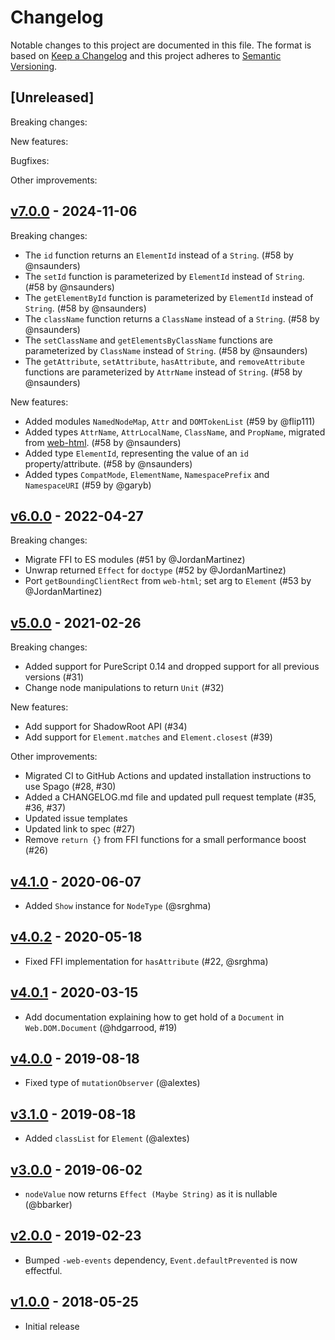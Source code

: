 # Changelog

Notable changes to this project are documented in this file. The format is based on [Keep a Changelog](https://keepachangelog.com/en/1.0.0/) and this project adheres to [Semantic Versioning](https://semver.org/spec/v2.0.0.html).

## [Unreleased]

Breaking changes:

New features:

Bugfixes:

Other improvements:

## [v7.0.0](https://github.com/purescript-web/purescript-web-dom/releases/tag/v7.0.0) - 2024-11-06

Breaking changes:
- The `id` function returns an `ElementId` instead of a `String`. (#58 by @nsaunders)
- The `setId` function is parameterized by `ElementId` instead of `String`. (#58 by @nsaunders)
- The `getElementById` function is parameterized by `ElementId` instead of `String`. (#58 by @nsaunders)
- The `className` function returns a `ClassName` instead of a `String`. (#58 by @nsaunders)
- The `setClassName` and `getElementsByClassName` functions are parameterized by `ClassName` instead of `String`. (#58 by @nsaunders)
- The `getAttribute`, `setAttribute`, `hasAttribute`, and `removeAttribute` functions are parameterized by `AttrName` instead of `String`. (#58 by @nsaunders)

New features:
- Added modules `NamedNodeMap`, `Attr` and `DOMTokenList` (#59 by @flip111)
- Added types `AttrName`, `AttrLocalName`, `ClassName`, and `PropName`, migrated from [web-html](https://github.com/purescript-web/purescript-web-html). (#58 by @nsaunders)
- Added type `ElementId`, representing the value of an `id` property/attribute. (#58 by @nsaunders)
- Added types `CompatMode`, `ElementName`, `NamespacePrefix` and `NamespaceURI` (#59 by @garyb)

## [v6.0.0](https://github.com/purescript-web/purescript-web-dom/releases/tag/v6.0.0) - 2022-04-27

Breaking changes:
- Migrate FFI to ES modules (#51 by @JordanMartinez)
- Unwrap returned `Effect` for `doctype` (#52 by @JordanMartinez)
- Port `getBoundingClientRect` from `web-html`; set arg to `Element` (#53 by @JordanMartinez)

## [v5.0.0](https://github.com/purescript-web/purescript-web-dom/releases/tag/v5.0.0) - 2021-02-26

Breaking changes:
- Added support for PureScript 0.14 and dropped support for all previous versions (#31)
- Change node manipulations to return `Unit` (#32)

New features:
- Add support for ShadowRoot API (#34)
- Add support for `Element.matches` and `Element.closest` (#39)

Other improvements:
- Migrated CI to GitHub Actions and updated installation instructions to use Spago (#28, #30)
- Added a CHANGELOG.md file and updated pull request template (#35, #36, #37)
- Updated issue templates
- Updated link to spec (#27)
- Remove `return {}` from FFI functions for a small performance boost (#26)

## [v4.1.0](https://github.com/purescript-web/purescript-web-dom/releases/tag/v4.1.0) - 2020-06-07

- Added `Show` instance for `NodeType` (@srghma)

## [v4.0.2](https://github.com/purescript-web/purescript-web-dom/releases/tag/v4.0.2) - 2020-05-18

- Fixed FFI implementation for `hasAttribute` (#22, @srghma)

## [v4.0.1](https://github.com/purescript-web/purescript-web-dom/releases/tag/v4.0.1) - 2020-03-15

- Add documentation explaining how to get hold of a `Document` in `Web.DOM.Document` (@hdgarrood, #19)

## [v4.0.0](https://github.com/purescript-web/purescript-web-dom/releases/tag/v4.0.0) - 2019-08-18

- Fixed type of `mutationObserver` (@alextes)

## [v3.1.0](https://github.com/purescript-web/purescript-web-dom/releases/tag/v3.1.0) - 2019-08-18

- Added `classList` for `Element` (@alextes)

## [v3.0.0](https://github.com/purescript-web/purescript-web-dom/releases/tag/v3.0.0) - 2019-06-02

- `nodeValue` now returns `Effect (Maybe String)` as it is nullable (@bbarker)

## [v2.0.0](https://github.com/purescript-web/purescript-web-dom/releases/tag/v2.0.0) - 2019-02-23

- Bumped `-web-events` dependency, `Event.defaultPrevented` is now effectful.

## [v1.0.0](https://github.com/purescript-web/purescript-web-dom/releases/tag/v1.0.0) - 2018-05-25

- Initial release
